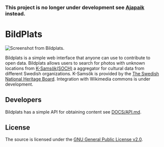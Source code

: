 ### This project is no longer under development see [Ajapaik](https://github.com/Ajapaik/) instead.
# BildPlats

![Screenshot from Bildplats.](http://abbe98.github.io/assets/bildplats.png)

Bildplats is a simple web interface that anyone can use to contribute to open data. Bildplats allows users to search for photos with unknown locations from [K-Samsök(SOCH)](http://www.ksamsok.se/in-english/) a aggregator for cultural data from different Swedish organizations. K-Samsök is provided by the [The Swedish National Heritage Board](http://www.raa.se/om-riksantikvarieambetet/in-english/). Integration with Wikimedia commons is under development.

## Developers

Bildplats has a simple API for obtaining content see [DOCS/API.md](https://github.com/Abbe98/bildplats/blob/master/DOCS/API.md).

## License

The source is licensed under the [GNU General Public License v2.0](http://www.gnu.org/licenses/gpl-2.0.txt).
